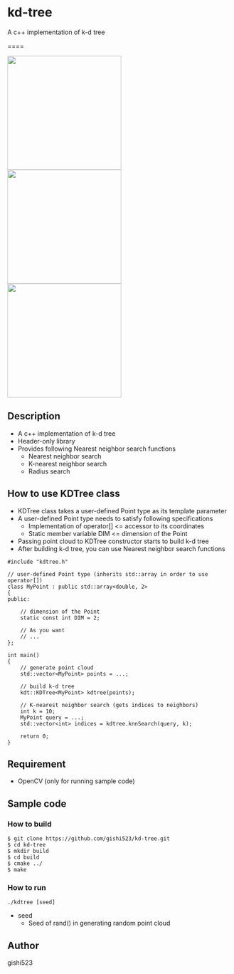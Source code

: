 # kd-tree
A c++ implementation of k-d tree

====

<img src=https://dl.dropboxusercontent.com/u/36775496/kdtree_I0.png width=256>
<img src=https://dl.dropboxusercontent.com/u/36775496/kdtree_I1.png width=256>
<img src=https://dl.dropboxusercontent.com/u/36775496/kdtree_I2.png width=256>

## Description
- A c++ implementation of k-d tree
- Header-only library
- Provides following Nearest neighbor search functions
  - Nearest neighbor search
  - K-nearest neighbor search
  - Radius search

## How to use KDTree class
- KDTree class takes a user-defined Point type as its template parameter
- A user-defined Point type needs to satisfy following specifications
  - Implementation of operator[] <= accessor to its coordinates
  - Static member variable DIM <= dimension of the Point
- Passing point cloud to KDTree constructor starts to build k-d tree
- After building k-d tree, you can use Nearest neighbor search functions

```
#include "kdtree.h"

// user-defined Point type (inherits std::array in order to use operator[])
class MyPoint : public std::array<double, 2>
{
public:

	// dimension of the Point
	static const int DIM = 2;

	// As you want
	// ...
};

int main()
{
	// generate point cloud
	std::vector<MyPoint> points = ...;

	// build k-d tree
	kdt::KDTree<MyPoint> kdtree(points);

	// K-nearest neighbor search (gets indices to neighbors)
	int k = 10;
	MyPoint query = ...;
	std::vector<int> indices = kdtree.knnSearch(query, k);

	return 0;
}

```

## Requirement
- OpenCV (only for running sample code)

## Sample code
### How to build
```
$ git clone https://github.com/gishi523/kd-tree.git
$ cd kd-tree
$ mkdir build
$ cd build
$ cmake ../
$ make
```

### How to run
```
./kdtree [seed]
```
- seed
    - Seed of rand() in generating random point cloud

## Author
gishi523